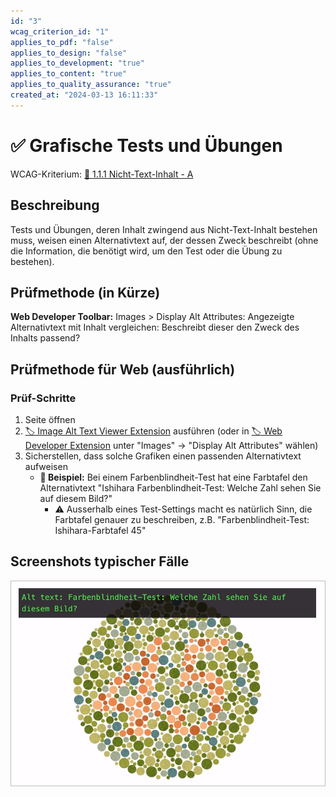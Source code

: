 ```yaml
---
id: "3"
wcag_criterion_id: "1"
applies_to_pdf: "false"
applies_to_design: "false"
applies_to_development: "true"
applies_to_content: "true"
applies_to_quality_assurance: "true"
created_at: "2024-03-13 16:11:33"
---
```


# ✅ Grafische Tests und Übungen

WCAG-Kriterium: [📜 1.1.1 Nicht-Text-Inhalt - A](..)

## Beschreibung

Tests und Übungen, deren Inhalt zwingend aus Nicht-Text-Inhalt bestehen muss, weisen einen Alternativtext auf, der dessen Zweck beschreibt (ohne die Information, die benötigt wird, um den Test oder die Übung zu bestehen).

## Prüfmethode (in Kürze)

**Web Developer Toolbar:** Images > Display Alt Attributes: Angezeigte Alternativtext mit Inhalt vergleichen: Beschreibt dieser den Zweck des Inhalts passend?

## Prüfmethode für Web (ausführlich)

### Prüf-Schritte

1. Seite öffnen
1. [🏷️ Image Alt Text Viewer Extension](/de/tags/werkzeuge/extensions/image-alt-text-viewer-extension) ausführen (oder in [🏷️ Web Developer Extension](/de/tags/werkzeuge/extensions/web-developer-extension) unter "Images" → "Display Alt Attributes" wählen)
1. Sicherstellen, dass solche Grafiken einen passenden Alternativtext aufweisen
    - **🙂 Beispiel:** Bei einem Farbenblindheit-Test hat eine Farbtafel den Alternativtext "Ishihara Farbenblindheit-Test: Welche Zahl sehen Sie auf diesem Bild?"
        - ⚠️ Ausserhalb eines Test-Settings macht es natürlich Sinn, die Farbtafel genauer zu beschreiben, z.B. "Farbenblindheit-Test: Ishihara-Farbtafel 45"

## Screenshots typischer Fälle

![Farbenblindheit-Test](images/farbenblindheit-test.png)